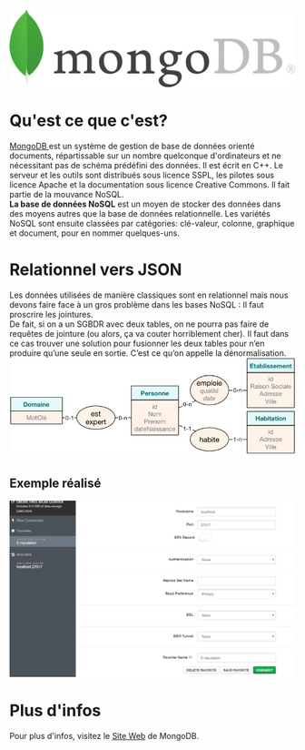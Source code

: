 ![logo](images/mongologo.png)


# Qu'est ce que c'est?

<a href="https://www.mongodb.com/fr">MongoDB </a> est un système de gestion de base de données orienté documents, répartissable sur un nombre quelconque d'ordinateurs et ne nécessitant pas de schéma prédéfini des données. Il est écrit en C++. Le serveur et les outils sont distribués sous licence SSPL, les pilotes sous licence Apache et la documentation sous licence Creative Commons. Il fait partie de la mouvance NoSQL.
<br><b>La base de données NoSQL</b> est un moyen de stocker des données dans des moyens autres que la base de données relationnelle. Les variétés NoSQL sont ensuite classées par catégories: clé-valeur, colonne, graphique et document, pour en nommer quelques-uns.

# Relationnel vers JSON

Les données utilisées de manière classiques sont en relationnel mais nous devons faire face à un gros problème dans les bases NoSQL : Il faut proscrire les jointures.
<br> De fait, si on a un SGBDR avec deux tables, on ne pourra pas faire de requêtes de jointure (ou alors, ça va couter horriblement cher). Il faut dans ce cas trouver une solution pour fusionner les deux tables pour n’en produire qu’une seule en sortie. C’est ce qu’on appelle la dénormalisation.
<br> ![image](images/json.png)

## Exemple réalisé

![image](images/mongo.png)

# Plus d'infos

Pour plus d'infos, visitez le <a href="https://www.mongodb.com/fr">Site Web</a> de MongoDB.